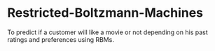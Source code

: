# Restricted-Boltzmann-Machines
To predict if a customer will like a movie or not depending on his past ratings and preferences using RBMs.
